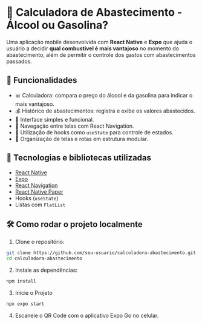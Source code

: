 # 🚗 Calculadora de Abastecimento - Álcool ou Gasolina?

Uma aplicação mobile desenvolvida com **React Native** e **Expo** que ajuda o usuário a decidir **qual combustível é mais vantajoso** no momento do abastecimento, além de permitir o controle dos gastos com abastecimentos passados.

## 📱 Funcionalidades

- 📊 Calculadora: compara o preço do álcool e da gasolina para indicar o mais vantajoso.
- 💰 Histórico de abastecimentos: registra e exibe os valores abastecidos.
- 📱 Interface simples e funcional.
- 🔄 Navegação entre telas com React Navigation.
- 🎣 Utilização de hooks como `useState` para controle de estados.
- 🧾 Organização de telas e rotas em estrutura modular.

## 🚀 Tecnologias e bibliotecas utilizadas

- [React Native](https://reactnative.dev/)
- [Expo](https://expo.dev/)
- [React Navigation](https://reactnavigation.org/)
- [React Native Paper](https://callstack.github.io/react-native-paper/)
- Hooks (`useState`)
- Listas com `FlatList`

## 🛠️ Como rodar o projeto localmente

1. Clone o repositório:
```bash
git clone https://github.com/seu-usuario/calculadora-abastecimento.git
cd calculadora-abastecimento
```

2. Instale as dependências:
```bash 
npm install 
```
3. Inicie o Projeto
```bash
npx expo start 
```

4. Escaneie o QR Code com o aplicativo Expo Go no celular.
